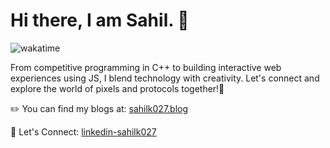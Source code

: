 #  Hi there, I am Sahil. 👋
![wakatime](https://wakatime.com/badge/user/bd368bb8-3ce0-4454-af90-46861e91e98c.svg)

From competitive programming in C++ to building interactive web experiences using JS, I blend technology with creativity. Let's connect and explore the world of pixels and protocols together!🚀

✏️ You can find my blogs at: [sahilk027.blog](https://www.sahilk027.blog/)

🔗 Let's Connect: [linkedin-sahilk027](https://www.linkedin.com/in/sahilk027/)
